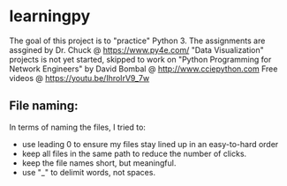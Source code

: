# learningpy
The goal of this project is to "practice" Python 3.
The assignments are assgined by Dr. Chuck @ https://www.py4e.com/
"Data Visualization" projects is not yet started, skipped to work on
"Python Programming for Network Engineers" by David Bombal @ http://www.cciepython.com
    Free videos @ https://youtu.be/IhroIrV9_7w


File naming:
--------------
In terms of naming the files, I tried to:
- use leading 0 to ensure my files stay lined up in an easy-to-hard order
- keep all files in the same path to reduce the number of clicks.
- keep the file names short, but meaningful.
- use "_" to delimit words, not spaces.
